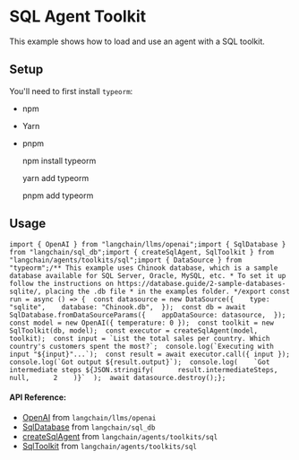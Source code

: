 SQL Agent Toolkit
=================

This example shows how to load and use an agent with a SQL toolkit.

Setup[](#setup "Direct link to Setup")
---------------------------------------

You'll need to first install `typeorm`:

*   npm
*   Yarn
*   pnpm

    npm install typeorm

    yarn add typeorm

    pnpm add typeorm

Usage[](#usage "Direct link to Usage")
---------------------------------------

    import { OpenAI } from "langchain/llms/openai";import { SqlDatabase } from "langchain/sql_db";import { createSqlAgent, SqlToolkit } from "langchain/agents/toolkits/sql";import { DataSource } from "typeorm";/** This example uses Chinook database, which is a sample database available for SQL Server, Oracle, MySQL, etc. * To set it up follow the instructions on https://database.guide/2-sample-databases-sqlite/, placing the .db file * in the examples folder. */export const run = async () => {  const datasource = new DataSource({    type: "sqlite",    database: "Chinook.db",  });  const db = await SqlDatabase.fromDataSourceParams({    appDataSource: datasource,  });  const model = new OpenAI({ temperature: 0 });  const toolkit = new SqlToolkit(db, model);  const executor = createSqlAgent(model, toolkit);  const input = `List the total sales per country. Which country's customers spent the most?`;  console.log(`Executing with input "${input}"...`);  const result = await executor.call({ input });  console.log(`Got output ${result.output}`);  console.log(    `Got intermediate steps ${JSON.stringify(      result.intermediateSteps,      null,      2    )}`  );  await datasource.destroy();};

#### API Reference:

*   [OpenAI](/docs/api/llms_openai/classes/OpenAI) from `langchain/llms/openai`
*   [SqlDatabase](/docs/api/sql_db/classes/SqlDatabase) from `langchain/sql_db`
*   [createSqlAgent](/docs/api/agents_toolkits_sql/functions/createSqlAgent) from `langchain/agents/toolkits/sql`
*   [SqlToolkit](/docs/api/agents_toolkits_sql/classes/SqlToolkit) from `langchain/agents/toolkits/sql`